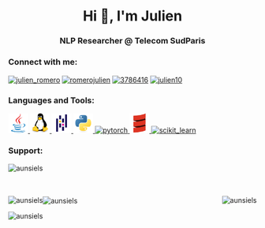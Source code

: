 <h1 align="center">Hi 👋, I'm Julien</h1>
<h3 align="center">NLP Researcher @ Telecom SudParis</h3>



<h3 align="left">Connect with me:</h3>
<p align="left">
<a href="https://twitter.com/julien_romero" target="blank"><img align="center" src="https://raw.githubusercontent.com/rahuldkjain/github-profile-readme-generator/master/src/images/icons/Social/twitter.svg" alt="julien_romero" height="30" width="40" /></a>
<a href="https://linkedin.com/in/romerojulien" target="blank"><img align="center" src="https://raw.githubusercontent.com/rahuldkjain/github-profile-readme-generator/master/src/images/icons/Social/linked-in-alt.svg" alt="romerojulien" height="30" width="40" /></a>
<a href="https://stackoverflow.com/users/3786416" target="blank"><img align="center" src="https://raw.githubusercontent.com/rahuldkjain/github-profile-readme-generator/master/src/images/icons/Social/stack-overflow.svg" alt="3786416" height="30" width="40" /></a>
<a href="https://www.leetcode.com/julien10" target="blank"><img align="center" src="https://raw.githubusercontent.com/rahuldkjain/github-profile-readme-generator/master/src/images/icons/Social/leet-code.svg" alt="julien10" height="30" width="40" /></a>
</p>

<h3 align="left">Languages and Tools:</h3>
<p align="left"> <a href="https://www.java.com" target="_blank" rel="noreferrer"> <img src="https://raw.githubusercontent.com/devicons/devicon/master/icons/java/java-original.svg" alt="java" width="40" height="40"/> </a> <a href="https://www.linux.org/" target="_blank" rel="noreferrer"> <img src="https://raw.githubusercontent.com/devicons/devicon/master/icons/linux/linux-original.svg" alt="linux" width="40" height="40"/> </a> <a href="https://pandas.pydata.org/" target="_blank" rel="noreferrer"> <img src="https://raw.githubusercontent.com/devicons/devicon/2ae2a900d2f041da66e950e4d48052658d850630/icons/pandas/pandas-original.svg" alt="pandas" width="40" height="40"/> </a> <a href="https://www.python.org" target="_blank" rel="noreferrer"> <img src="https://raw.githubusercontent.com/devicons/devicon/master/icons/python/python-original.svg" alt="python" width="40" height="40"/> </a> <a href="https://pytorch.org/" target="_blank" rel="noreferrer"> <img src="https://www.vectorlogo.zone/logos/pytorch/pytorch-icon.svg" alt="pytorch" width="40" height="40"/> </a> <a href="https://www.scala-lang.org" target="_blank" rel="noreferrer"> <img src="https://raw.githubusercontent.com/devicons/devicon/master/icons/scala/scala-original.svg" alt="scala" width="40" height="40"/> </a> <a href="https://scikit-learn.org/" target="_blank" rel="noreferrer"> <img src="https://upload.wikimedia.org/wikipedia/commons/0/05/Scikit_learn_logo_small.svg" alt="scikit_learn" width="40" height="40"/> </a> </p>

<h3 align="left">Support:</h3>
<p><a href="https://www.buymeacoffee.com/aunsiels"> <img align="left" src="https://cdn.buymeacoffee.com/buttons/v2/default-yellow.png" height="50" width="210" alt="aunsiels" /></a></p><br><br>
<br>

<p><img align="left" src="https://github-readme-stats.vercel.app/api/top-langs?username=aunsiels&show_icons=true&locale=en&layout=compact" alt="aunsiels" /></p>

<p><img align="right" src="https://github-readme-stats.vercel.app/api?username=aunsiels&show_icons=true&locale=en" alt="aunsiels" /></p>

<p><img align="center" src="https://github-readme-streak-stats.herokuapp.com/?user=aunsiels&" alt="aunsiels" /></p>

<p align="left"> <img src="https://komarev.com/ghpvc/?username=aunsiels&label=Profile%20views&color=0e75b6&style=flat" alt="aunsiels" /> </p>


